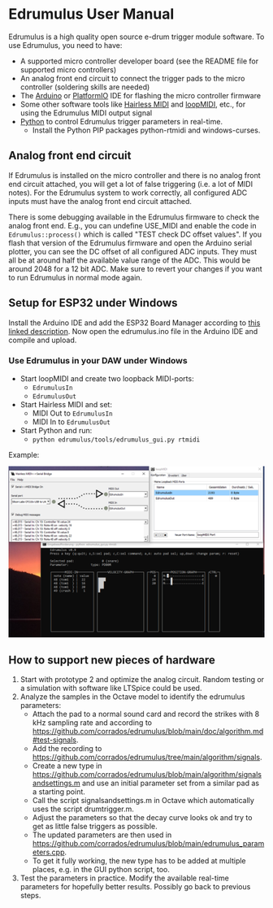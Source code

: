 # Edrumulus User Manual

Edrumulus is a high quality open source e-drum trigger module software. To use Edrumulus, you need to have:

- A supported micro controller developer board (see the README file for supported micro controllers)
- An analog front end circuit to connect the trigger pads to the micro controller (soldering skills are needed)
- The [Arduino](https://www.arduino.cc/en/software) or [PlatformIO](https://platformio.org/) IDE for flashing the micro controller firmware
- Some other software tools like [Hairless MIDI](https://projectgus.github.io/hairless-midiserial) and
  [loopMIDI](https://www.tobias-erichsen.de/software/loopmidi.html), etc., for using the Edrumulus MIDI output signal
- [Python](https://www.python.org) to control Edrumulus trigger parameters in real-time.
  - Install the Python PIP packages python-rtmidi and windows-curses.

## Analog front end circuit

If Edrumulus is installed on the micro controller and there is no analog front end circuit attached,
you will get a lot of false triggering (i.e. a lot of MIDI notes). For the Edrumulus system to work correctly,
all configured ADC inputs must have the analog front end circuit attached.

There is some debugging available in the Edrumulus firmware to check the analog front end. E.g., you can
undefine USE_MIDI and enable the code in `Edrumulus::process()` which is called "TEST check DC offset values".
If you flash that version of the Edrumulus firmware and open the Arduino serial plotter, you can see the
DC offset of all configured ADC inputs. They must all be at around half the available value range of the ADC.
This would be around 2048 for a 12 bit ADC. Make sure to revert your changes if you want to run Edrumulus
in normal mode again.


## Setup for ESP32 under Windows

Install the Arduino IDE and add the ESP32 Board Manager according to
[this linked description](https://docs.espressif.com/projects/arduino-esp32/en/latest/installing.html).
Now open the edrumulus.ino file in the Arduino IDE and compile and upload.

### Use Edrumulus in your DAW under Windows

- Start loopMIDI and create two loopback MIDI-ports:
  - `EdrumulusIn`
  - `EdrumulusOut`
- Start Hairless MIDI and set:
  - MIDI Out to `EdrumulusIn`
  - MIDI In to `EdrumulusOut`
- Start Python and run:
  - `python edrumulus/tools/edrumulus_gui.py rtmidi`

Example:

![Screenshot of a typical Windows setup](/doc/images/win_setup.png)

## How to support new pieces of hardware

1. Start with prototype 2 and optimize the analog circuit. Random testing or a simulation with software like LTSpice could be used.
3. Analyze the samples in the Octave model to identify the edrumulus parameters:
   - Attach the pad to a normal sound card and record the strikes with 8 kHz sampling rate and according to https://github.com/corrados/edrumulus/blob/main/doc/algorithm.md#test-signals.
   - Add the recording to https://github.com/corrados/edrumulus/tree/main/algorithm/signals.
   - Create a new type in https://github.com/corrados/edrumulus/blob/main/algorithm/signalsandsettings.m and use an
     initial parameter set from a similar pad as a starting point.
   - Call the script signalsandsettings.m in Octave which automatically uses the script drumtrigger.m.
   - Adjust the parameters so that the decay curve looks ok and try to get as little false triggers as possible.
   - The updated parameters are then used in https://github.com/corrados/edrumulus/blob/main/edrumulus_parameters.cpp.
   - To get it fully working, the new type has to be added at multiple places, e.g. in the GUI python script, too.
4. Test the parameters in practice. Modify the available real-time parameters for hopefully better results. Possibly go back to previous steps.

